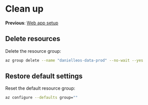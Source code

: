 # Clean up

**Previous**: [Web app setup](05-web-app.md)

## Delete resources

Delete the resource group:
```bash
az group delete --name "danielleos-data-prod" --no-wait --yes
```

## Restore default settings

Reset the default resource group:
```bash
az configure --defaults group=""
```
